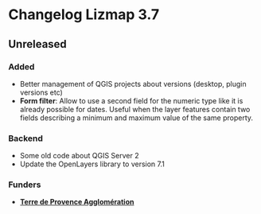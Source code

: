 # Changelog Lizmap 3.7

## Unreleased

### Added

* Better management of QGIS projects about versions (desktop, plugin versions etc)
* **Form filter**: Allow to use a second field for the numeric type like it is already possible for dates.
  Useful when the layer features contain two fields describing a minimum and maximum value of the same property.

### Backend

* Some old code about QGIS Server 2
* Update the OpenLayers library to version 7.1

### Funders

* **[Terre de Provence Agglomération](https://www.terredeprovence-agglo.com)**
